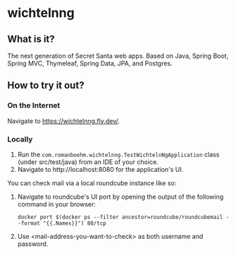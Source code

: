 # wichtelnng

## What is it?

The next generation of Secret Santa web apps. Based on Java, Spring Boot, Spring MVC, Thymeleaf, Spring Data, JPA, and
Postgres.

## How to try it out?

### On the Internet

Navigate to https://wichtelnng.fly.dev/.

### Locally

1) Run the `com.romanboehm.wichtelnng.TestWichtelnNgApplication` class (under src/test/java) from an IDE of your choice.
2) Navigate to http://localhost:8080 for the application's UI.

You can check mail via a local roundcube instance like so:

1) Navigate to roundcube's UI port by opening the output of the following command in your browser:
   ```shell
   docker port $(docker ps --filter ancestor=roundcube/roundcubemail --format "{{.Names}}") 80/tcp
   ```
2) Use \<mail-address-you-want-to-check\> as both username and password.
